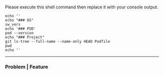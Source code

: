 Please execute this shell command then replace it with your console output.

```
echo ''
echo "### OS"
sw_vers 
echo '### POD'
pod --version
echo "### Project"
git ls-tree --full-name --name-only HEAD Podfile
pwd
echo ''
```

---

### Problem | Feature
